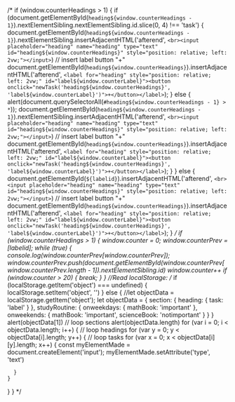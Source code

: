 /*
  if (window.counterHeadings > 1) {
    if (document.getElementById(`heading${window.counterHeadings - 1}`).nextElementSibling.nextElementSibling.id.slice(0, 4) !== 'task') {
      document.getElementById(`heading${window.counterHeadings - 1}`).nextElementSibling.insertAdjacentHTML('afterend', `<br><input placeholder="heading" name="heading" type="text" id="heading${window.counterHeadings}" style="position: relative; left: 2vw;"></input>`)
      // insert label button "+"
      document.getElementById(`heading${window.counterHeadings}`).insertAdjacentHTML('afterend', `<label for="heading" style="position: relative; left: 2vw;" id="label${window.counterLabel}"><button onclick="newTask('heading${window.counterHeadings}', 'label${window.counterLabel}')">+</button></label>`);
    } else {
      alert(document.querySelectorAll(`#heading${window.counterHeadings - 1} > *`));
      document.getElementById(`heading${window.counterHeadings - 1}`).nextElementSibling.insertAdjacentHTML('afterend', `<br><input placeholder="heading" name="heading" type="text" id="heading${window.counterHeadings}" style="position: relative; left: 2vw;"></input>`)
      // insert label button "+"
      document.getElementById(`heading${window.counterHeadings}`).insertAdjacentHTML('afterend', `<label for="heading" style="position: relative; left: 2vw;" id="label${window.counterLabel}"><button onclick="newTask('heading${window.counterHeadings}', 'label${window.counterLabel}')">+</button></label>`);
    }
  } else {
    document.getElementById(`${labelid}`).insertAdjacentHTML('afterend', `<br><input placeholder="heading" name="heading" type="text" id="heading${window.counterHeadings}" style="position: relative; left: 2vw;"></input>`)
  // insert label button "+"
  document.getElementById(`heading${window.counterHeadings}`).insertAdjacentHTML('afterend', `<label for="heading" style="position: relative; left: 2vw;" id="label${window.counterLabel}"><button onclick="newTask('heading${window.counterHeadings}', 'label${window.counterLabel}')">+</button></label>`);
  }
  */
  if (window.counterHeadings > 1) {
    window.counter = 0;
    window.counterPrev = [labelid];
    while (true) {
      console.log(window.counterPrev[window.counterPrev]);
      window.counterPrev.push(document.getElementById(window.counterPrev[window.counterPrev.length - 1]).nextElementSibling.id)
      window.counter++
      if (window.counter > 20) {
        break;
      }
  }
//Read localStorage:
/*
if (localStorage.getItem('object') === undefined) {
  localStorage.setItem('object', '')
} else {
  //let objectData = localStorage.getItem('object');
  let objectData = {
    section: {
      heading: {
        task: 'label'
      }
    },
    studyRoutine: {
      onweekdays: {
        mathBook: 'important'
      },
      onweekends: {
        mathBook: 'important',
        scienceBook: 'notimportant'
      }
    }
  }
  alert(objectData[1])
  // loop sections
  alert(objectData.length)
  for (var i = 0; i < objectData.length; i++) {
    // loop headings
    for (var y = 0; y < objectData[i].length; y++) {
      // loop tasks
      for (var x = 0; x < objectData[i][y].length; x++) {
        const myElementMade = document.createElement('input');
        myElementMade.setAttribute('type', 'text')

      }
    }
  }
}
*/